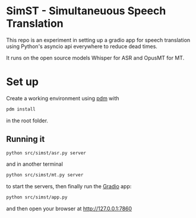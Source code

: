 # SimST - Simultaneuous Speech Translation

This repo is an experiment in setting up a gradio app for speech translation using Python's asyncio
api everywhere to reduce dead times.

It runs on the open source models Whisper for ASR and OpusMT for MT.

# Set up
Create a working environment using [pdm](https://pdm-project.org/en/latest/) with 
```bash
pdm install
```
in the root folder.

## Running it
```bash 
python src/simst/asr.py server
```
and in another terminal
```bash 
python src/simst/mt.py server
```

to start the servers, then finally run the [Gradio](https://www.gradio.app/) app:
```bash 
python src/simst/app.py
```

and then open your browser at http://127.0.0.1:7860